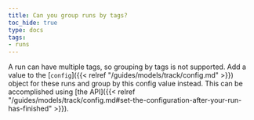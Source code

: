 ```yaml
---
title: Can you group runs by tags?
toc_hide: true
type: docs
tags:
- runs
---
```

A run can have multiple tags, so grouping by tags is not supported. Add a value to the [`config`]({{< relref "/guides/models/track/config.md" >}}) object for these runs and group by this config value instead. This can be accomplished using [the API]({{< relref "/guides/models/track/config.md#set-the-configuration-after-your-run-has-finished" >}}).
